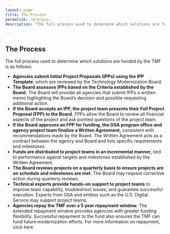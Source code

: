 ```yaml
---
layout: page
title: The Process
permalink: /process/
description: "The full process used to determine which solutions are funded by the TMF."

---
```


## The Process

The full process used to determine which solutions are funded by the TMF is as follows:

- **Agencies submit Initial Project Proposals (IPPs) using the IPP Template**, which are reviewed by the Technology Modernization Board.
- **The Board assesses IPPs based on the Criteria established by the Board.** The Board will provide all agencies that submit IPPs a written memo highlighting the Board’s decision and possible requesting additional action.
- **If the Board accepts an IPP, the project team presents their Full Project Proposal (FPP) to the Board.** FPPs allow the Board to review all financial aspects of the project and ask pointed questions of the project team.
- **If the Board approves an FPP for funding, the GSA program office and agency project team finalize a Written Agreement,** consistent with recommendations made by the Board. The Written Agreement acts as a contract between the agency and Board and lists specific requirements and milestones.
- **Funds are distributed to project teams in an incremental manner,** tied to performance against targets and milestones established by the Written Agreement.
- **The Board reviews projects on a quarterly basis to ensure projects are on schedule and milestones are met.** The Board may request corrective action during quarterly reviews.  
- **Technical experts provide hands-on support to project teams** to improve team capability, troubleshoot issues, and guarantee successful execution. Experts from GSA and entities such as the U.S. Digital Service may support project teams.
- **Agencies repay the TMF over a 5 year repayment window.** The extended repayment window provides agencies with greater funding flexibility. Successful repayment to the fund also ensures the TMF can fund future modernization efforts. For more information on repayment, click here.
